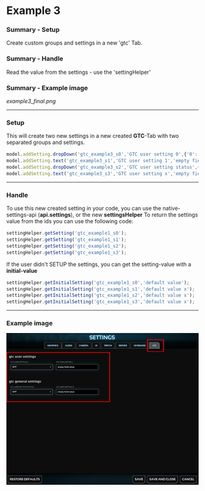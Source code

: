 Example 3
=====================

### Summary - Setup ###
Create custom groups and settings in a new 'gtc' Tab.

### Summary - Handle ###
Read the value from the settings - use the 'settingHelper'

### Summary - Example image ###
_example3_final.png_

***************************************************************************************************************************************************
### Setup ###

This will create two new settings in a new created **GTC**-Tab with two separated groups and settings.

```javascript
model.addSetting.dropDown('gtc_example3_s0','GTC user setting 0',{'0':'OFF','1':'ON'},0,'gtc','GTC user settings');
model.addSetting.text('gtc_example3_s1','GTC user setting 1','empty field value','gtc','GTC user settings');
model.addSetting.dropDown('gtc_example3_s2','GTC user setting status',{'0':'OFF','1':'ON'},0,'gtc','GTC general settings');
model.addSetting.text('gtc_example3_s3','GTC user setting x','empty field value','gtc','GTC general settings');
```

***************************************************************************************************************************************************
### Handle ###

To use this new created setting in your code, you can use the native-settings-api (**api.settings**), or the new **settingsHelper**
To return the settings value from the ids you can use the following code:

```javascript
settingHelper.getSetting('gtc_example1_s0');
settingHelper.getSetting('gtc_example1_s1');
settingHelper.getSetting('gtc_example1_s2');
settingHelper.getSetting('gtc_example1_s3');
```

If the user didn't SETUP the settings, you can get the setting-value with a **initial-value**
```javascript
settingHelper.getInitialSetting('gtc_example1_s0','default value');
settingHelper.getInitialSetting('gtc_example1_s1','default value x');
settingHelper.getInitialSetting('gtc_example1_s2','default value x');
settingHelper.getInitialSetting('gtc_example1_s3','default value x');
```

***************************************************************************************************************************************************
### Example image ###
![this image is missing](https://github.com/pamods/mods-gtc/blob/master/gtcSettingsManager/examples/example3/example3_final.png "UI settings example 3")
